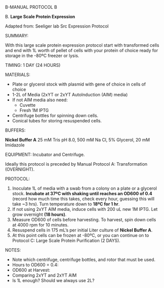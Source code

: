 B-MANUAL PROTOCOL B

B. **Large Scale Protein Expression**

Adapted from:
Seeliger lab Src Expression Protocol

SUMMARY:

With this large scale protein expression protocol start with transformed cells and end with 1L worth of pellet of cells with your protein of choice ready for storage in the -80ºC freezer or lysis.

TIMING: 1 DAY (24 HOURS)

MATERIALS:

- Plate or glycerol stock with plasmid with gene of choice in cells of choice
- 1-2L of Media (2xYT or 2xYT AutoInduction (AIM) media)
- If not AIM media also need:
  - Cuvette
  - Fresh 1M IPTG
- Centrifuge bottles for spinning down cells.
- Conical tubes for storing resuspended cells.

BUFFERS:

**Nickel Buffer A**
25 mM Tris pH 8.0, 500 mM Na Cl, 5% Glycerol, 20 mM Imidazole

EQUIPMENT: Incubator and Centrifuge.

Ideally this protocol is preceded by Manual Protocol A: Transformation (OVERNIGHT).

PROTOCOL:

1.	Inoculate 1L of media with a swab from a colony on a plate or a glycerol stock. **Incubate at 37ºC with shaking until reaches an OD600 of 0.4** (record how much time this takes, check every hour, guessing this will take ~3 hrs). Turn temperature down to **18ºC for 1 hr**.
2.	If not using 2xYT AIM media, induce cells with 200 uL new 1M IPTG. Let grow overnight **(18 hours)**.
3.	Measure OD600 of cells before harvesting. To harvest, spin down cells at 4000 rpm for 10 minutes.
4.	Resuspend cells in 175 mL’s per initial Liter culture of **Nickel Buffer A**.
5.	At this point cells can be frozen at -80ºC, or you can continue on to Protocol C: Large Scale Protein Purification (2 DAYS).

NOTES:

- Note which centrifuge, centrifuge bottles, and rotor that must be used.
- Hours to OD600 = 0.4: 
- OD600 at Harvest: 
- Comparing 2xYT and 2xYT AIM
- Is 1L enough? Should we always use 2L?



